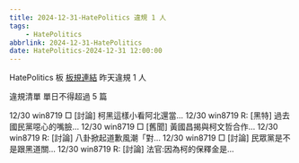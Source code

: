 ```yaml
---
title: 2024-12-31-HatePolitics 違規 1 人
tags:
    - HatePolitics
abbrlink: 2024-12-31-HatePolitics
date: HatePolitics-2024-12-31 12:00:00
---
```

HatePolitics 板 [板規連結](https://www.ptt.cc/bbs/HatePolitics/M.1617115262.A.D60.html)
昨天違規 1 人
<!-- more -->

違規清單
單日不得超過 5 篇

12/30 win8719 □ [討論] 柯黑這樣小看阿北還當…
12/30 win8719 R: [黑特] 過去國民黨噁心的嘴臉…
12/30 win8719 □ [舊聞] 黃國昌揭與柯文哲合作…
12/30 win8719 R: [討論] 八卦掀起道歉風潮「對…
12/30 win8719 □ [討論] 民眾黨是不是跟黑道關…
12/30 win8719 R: [討論] 法官:因為柯的保釋金是…